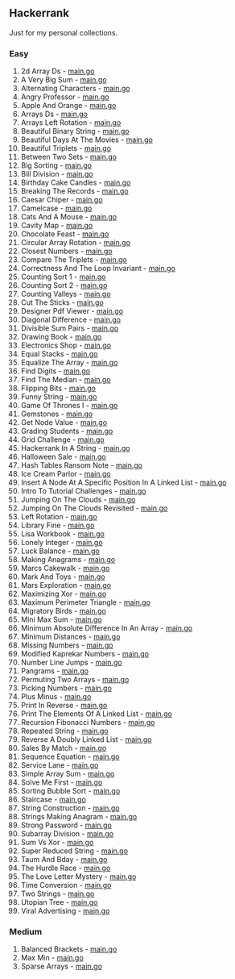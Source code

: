 ## Hackerrank

Just for my personal collections.

<!-- start dictionary -->

### Easy 
1. 2d Array Ds - [main.go](easy/2d-array-ds/main.go)
2. A Very Big Sum - [main.go](easy/a-very-big-sum/main.go)
3. Alternating Characters - [main.go](easy/alternating-characters/main.go)
4. Angry Professor - [main.go](easy/angry-professor/main.go)
5. Apple And Orange - [main.go](easy/apple-and-orange/main.go)
6. Arrays Ds - [main.go](easy/arrays-ds/main.go)
7. Arrays Left Rotation - [main.go](easy/arrays-left-rotation/main.go)
8. Beautiful Binary String - [main.go](easy/beautiful-binary-string/main.go)
9. Beautiful Days At The Movies - [main.go](easy/beautiful-days-at-the-movies/main.go)
10. Beautiful Triplets - [main.go](easy/beautiful-triplets/main.go)
11. Between Two Sets - [main.go](easy/between-two-sets/main.go)
12. Big Sorting - [main.go](easy/big-sorting/main.go)
13. Bill Division - [main.go](easy/bill-division/main.go)
14. Birthday Cake Candles - [main.go](easy/birthday-cake-candles/main.go)
15. Breaking The Records - [main.go](easy/breaking-the-records/main.go)
16. Caesar Chiper - [main.go](easy/caesar-chiper/main.go)
17. Camelcase - [main.go](easy/camelcase/main.go)
18. Cats And A Mouse - [main.go](easy/cats-and-a-mouse/main.go)
19. Cavity Map - [main.go](easy/cavity-map/main.go)
20. Chocolate Feast - [main.go](easy/chocolate-feast/main.go)
21. Circular Array Rotation - [main.go](easy/circular-array-rotation/main.go)
22. Closest Numbers - [main.go](easy/closest-numbers/main.go)
23. Compare The Triplets - [main.go](easy/compare-the-triplets/main.go)
24. Correctness And The Loop Invariant - [main.go](easy/correctness-and-the-loop-invariant/main.go)
25. Counting Sort 1 - [main.go](easy/counting-sort-1/main.go)
26. Counting Sort 2 - [main.go](easy/counting-sort-2/main.go)
27. Counting Valleys - [main.go](easy/counting-valleys/main.go)
28. Cut The Sticks - [main.go](easy/cut-the-sticks/main.go)
29. Designer Pdf Viewer - [main.go](easy/designer-pdf-viewer/main.go)
30. Diagonal Difference - [main.go](easy/diagonal-difference/main.go)
31. Divisible Sum Pairs - [main.go](easy/divisible-sum-pairs/main.go)
32. Drawing Book - [main.go](easy/drawing-book/main.go)
33. Electronics Shop - [main.go](easy/electronics-shop/main.go)
34. Equal Stacks - [main.go](easy/equal-stacks/main.go)
35. Equalize The Array - [main.go](easy/equalize-the-array/main.go)
36. Find Digits - [main.go](easy/find-digits/main.go)
37. Find The Median - [main.go](easy/find-the-median/main.go)
38. Flipping Bits - [main.go](easy/flipping-bits/main.go)
39. Funny String - [main.go](easy/funny-string/main.go)
40. Game Of Thrones I - [main.go](easy/game-of-thrones-i/main.go)
41. Gemstones - [main.go](easy/gemstones/main.go)
42. Get Node Value - [main.go](easy/get-node-value/main.go)
43. Grading Students - [main.go](easy/grading-students/main.go)
44. Grid Challenge - [main.go](easy/grid-challenge/main.go)
45. Hackerrank In A String - [main.go](easy/hackerrank-in-a-string/main.go)
46. Halloween Sale - [main.go](easy/halloween-sale/main.go)
47. Hash Tables Ransom Note - [main.go](easy/hash-tables-ransom-note/main.go)
48. Ice Cream Parlor - [main.go](easy/ice-cream-parlor/main.go)
49. Insert A Node At A Specific Position In A Linked List - [main.go](easy/insert-a-node-at-a-specific-position-in-a-linked-list/main.go)
50. Intro To Tutorial Challenges - [main.go](easy/intro-to-tutorial-challenges/main.go)
51. Jumping On The Clouds - [main.go](easy/jumping-on-the-clouds/main.go)
52. Jumping On The Clouds Revisited - [main.go](easy/jumping-on-the-clouds-revisited/main.go)
53. Left Rotation - [main.go](easy/left-rotation/main.go)
54. Library Fine - [main.go](easy/library-fine/main.go)
55. Lisa Workbook - [main.go](easy/lisa-workbook/main.go)
56. Lonely Integer - [main.go](easy/lonely-integer/main.go)
57. Luck Balance - [main.go](easy/luck-balance/main.go)
58. Making Anagrams - [main.go](easy/making-anagrams/main.go)
59. Marcs Cakewalk - [main.go](easy/marcs-cakewalk/main.go)
60. Mark And Toys - [main.go](easy/mark-and-toys/main.go)
61. Mars Exploration - [main.go](easy/mars-exploration/main.go)
62. Maximizing Xor - [main.go](easy/maximizing-xor/main.go)
63. Maximum Perimeter Triangle - [main.go](easy/maximum-perimeter-triangle/main.go)
64. Migratory Birds - [main.go](easy/migratory-birds/main.go)
65. Mini Max Sum - [main.go](easy/mini-max-sum/main.go)
66. Minimum Absolute Difference In An Array - [main.go](easy/minimum-absolute-difference-in-an-array/main.go)
67. Minimum Distances - [main.go](easy/minimum-distances/main.go)
68. Missing Numbers - [main.go](easy/missing-numbers/main.go)
69. Modified Kaprekar Numbers - [main.go](easy/modified-kaprekar-numbers/main.go)
70. Number Line Jumps - [main.go](easy/number-line-jumps/main.go)
71. Pangrams - [main.go](easy/pangrams/main.go)
72. Permuting Two Arrays - [main.go](easy/permuting-two-arrays/main.go)
73. Picking Numbers - [main.go](easy/picking-numbers/main.go)
74. Plus Minus - [main.go](easy/plus-minus/main.go)
75. Print In Reverse - [main.go](easy/print-in-reverse/main.go)
76. Print The Elements Of A Linked List - [main.go](easy/print-the-elements-of-a-linked-list/main.go)
77. Recursion Fibonacci Numbers - [main.go](easy/recursion-fibonacci-numbers/main.go)
78. Repeated String - [main.go](easy/repeated-string/main.go)
79. Reverse A Doubly Linked List - [main.go](easy/reverse-a-doubly-linked-list/main.go)
80. Sales By Match - [main.go](easy/sales-by-match/main.go)
81. Sequence Equation - [main.go](easy/sequence-equation/main.go)
82. Service Lane - [main.go](easy/service-lane/main.go)
83. Simple Array Sum - [main.go](easy/simple-array-sum/main.go)
84. Solve Me First - [main.go](easy/solve-me-first/main.go)
85. Sorting Bubble Sort - [main.go](easy/sorting-bubble-sort/main.go)
86. Staircase - [main.go](easy/staircase/main.go)
87. String Construction - [main.go](easy/string-construction/main.go)
88. Strings Making Anagram - [main.go](easy/strings-making-anagram/main.go)
89. Strong Password - [main.go](easy/strong-password/main.go)
90. Subarray Division - [main.go](easy/subarray-division/main.go)
91. Sum Vs Xor - [main.go](easy/sum-vs-xor/main.go)
92. Super Reduced String - [main.go](easy/super-reduced-string/main.go)
93. Taum And Bday - [main.go](easy/taum-and-bday/main.go)
94. The Hurdle Race - [main.go](easy/the-hurdle-race/main.go)
95. The Love Letter Mystery - [main.go](easy/the-love-letter-mystery/main.go)
96. Time Conversion - [main.go](easy/time-conversion/main.go)
97. Two Strings - [main.go](easy/two-strings/main.go)
98. Utopian Tree - [main.go](easy/utopian-tree/main.go)
99. Viral Advertising - [main.go](easy/viral-advertising/main.go)


### Medium 
1. Balanced Brackets - [main.go](medium/balanced-brackets/main.go)
2. Max Min - [main.go](medium/max-min/main.go)
3. Sparse Arrays - [main.go](medium/sparse-arrays/main.go)

<!-- end dictionary -->
